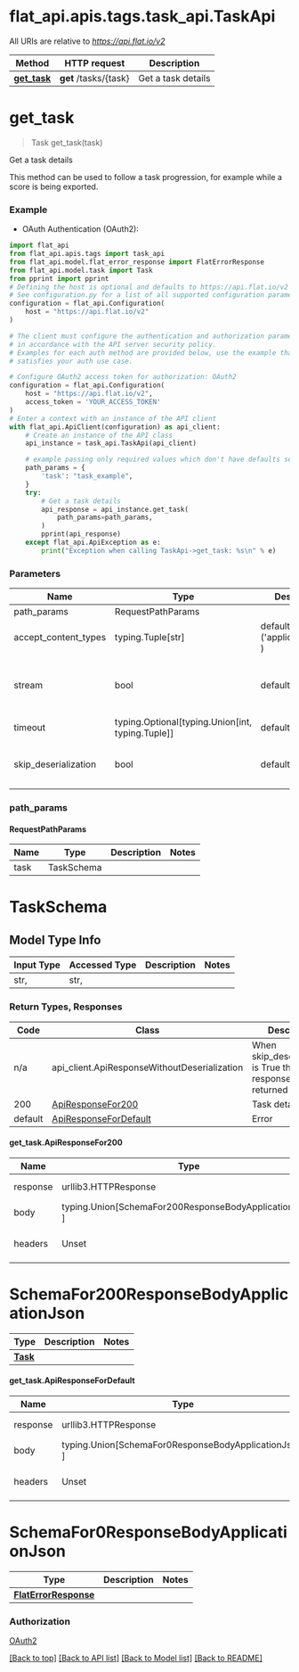 <a id="__pageTop"></a>
# flat_api.apis.tags.task_api.TaskApi

All URIs are relative to *https://api.flat.io/v2*

Method | HTTP request | Description
------------- | ------------- | -------------
[**get_task**](#get_task) | **get** /tasks/{task} | Get a task details

# **get_task**
<a id="get_task"></a>
> Task get_task(task)

Get a task details

This method can be used to follow a task progression, for example while a score is being exported. 

### Example

* OAuth Authentication (OAuth2):
```python
import flat_api
from flat_api.apis.tags import task_api
from flat_api.model.flat_error_response import FlatErrorResponse
from flat_api.model.task import Task
from pprint import pprint
# Defining the host is optional and defaults to https://api.flat.io/v2
# See configuration.py for a list of all supported configuration parameters.
configuration = flat_api.Configuration(
    host = "https://api.flat.io/v2"
)

# The client must configure the authentication and authorization parameters
# in accordance with the API server security policy.
# Examples for each auth method are provided below, use the example that
# satisfies your auth use case.

# Configure OAuth2 access token for authorization: OAuth2
configuration = flat_api.Configuration(
    host = "https://api.flat.io/v2",
    access_token = 'YOUR_ACCESS_TOKEN'
)
# Enter a context with an instance of the API client
with flat_api.ApiClient(configuration) as api_client:
    # Create an instance of the API class
    api_instance = task_api.TaskApi(api_client)

    # example passing only required values which don't have defaults set
    path_params = {
        'task': "task_example",
    }
    try:
        # Get a task details
        api_response = api_instance.get_task(
            path_params=path_params,
        )
        pprint(api_response)
    except flat_api.ApiException as e:
        print("Exception when calling TaskApi->get_task: %s\n" % e)
```
### Parameters

Name | Type | Description  | Notes
------------- | ------------- | ------------- | -------------
path_params | RequestPathParams | |
accept_content_types | typing.Tuple[str] | default is ('application/json', ) | Tells the server the content type(s) that are accepted by the client
stream | bool | default is False | if True then the response.content will be streamed and loaded from a file like object. When downloading a file, set this to True to force the code to deserialize the content to a FileSchema file
timeout | typing.Optional[typing.Union[int, typing.Tuple]] | default is None | the timeout used by the rest client
skip_deserialization | bool | default is False | when True, headers and body will be unset and an instance of api_client.ApiResponseWithoutDeserialization will be returned

### path_params
#### RequestPathParams

Name | Type | Description  | Notes
------------- | ------------- | ------------- | -------------
task | TaskSchema | | 

# TaskSchema

## Model Type Info
Input Type | Accessed Type | Description | Notes
------------ | ------------- | ------------- | -------------
str,  | str,  |  | 

### Return Types, Responses

Code | Class | Description
------------- | ------------- | -------------
n/a | api_client.ApiResponseWithoutDeserialization | When skip_deserialization is True this response is returned
200 | [ApiResponseFor200](#get_task.ApiResponseFor200) | Task details
default | [ApiResponseForDefault](#get_task.ApiResponseForDefault) | Error

#### get_task.ApiResponseFor200
Name | Type | Description  | Notes
------------- | ------------- | ------------- | -------------
response | urllib3.HTTPResponse | Raw response |
body | typing.Union[SchemaFor200ResponseBodyApplicationJson, ] |  |
headers | Unset | headers were not defined |

# SchemaFor200ResponseBodyApplicationJson
Type | Description  | Notes
------------- | ------------- | -------------
[**Task**](../../models/Task.md) |  | 


#### get_task.ApiResponseForDefault
Name | Type | Description  | Notes
------------- | ------------- | ------------- | -------------
response | urllib3.HTTPResponse | Raw response |
body | typing.Union[SchemaFor0ResponseBodyApplicationJson, ] |  |
headers | Unset | headers were not defined |

# SchemaFor0ResponseBodyApplicationJson
Type | Description  | Notes
------------- | ------------- | -------------
[**FlatErrorResponse**](../../models/FlatErrorResponse.md) |  | 


### Authorization

[OAuth2](../../../README.md#OAuth2)

[[Back to top]](#__pageTop) [[Back to API list]](../../../README.md#documentation-for-api-endpoints) [[Back to Model list]](../../../README.md#documentation-for-models) [[Back to README]](../../../README.md)


